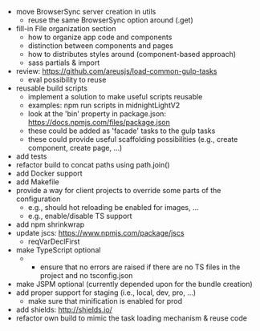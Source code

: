 * move BrowserSync server creation in utils
  * reuse the same BrowserSync option around (.get)
* fill-in File organization section
  * how to organize app code and components
  * distinction between components and pages
  * how to distributes styles around (component-based approach)
  * sass partials & import
* review: https://github.com/areusjs/load-common-gulp-tasks
  * eval possibility to reuse
* reusable build scripts
  * implement a solution to make useful scripts reusable
  * examples: npm run scripts in midnightLightV2
  * look at the 'bin' property in package.json: https://docs.npmjs.com/files/package.json
  * these could be added as 'facade' tasks to the gulp tasks
  * these could provide useful scaffolding possibilities (e.g., create component, create page, ...)
* add tests
* refactor build to concat paths using  path.join()
* add Docker support
* add Makefile
* provide a way for client projects to override some parts of the configuration
  * e.g., should hot reloading be enabled for images, ...
  * e.g., enable/disable TS support
* add npm shrinkwrap
* update jscs: https://www.npmjs.com/package/jscs
  * reqVarDeclFirst
* make TypeScript optional
  * * ensure that no errors are raised if there are no TS files in the project and no tsconfig.json
* make JSPM optional (currently depended upon for the bundle creation)
* add proper support for staging (i.e., local, dev, pro, ...)
  * make sure that minification is enabled for prod
* add shields: http://shields.io/
* refactor own build to mimic the task loading mechanism & reuse code
